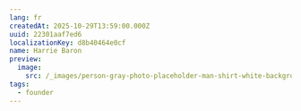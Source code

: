 ```yaml
---
lang: fr
createdAt: 2025-10-29T13:59:00.000Z
uuid: 22301aaf7ed6
localizationKey: d8b40464e0cf
name: Harrie Baron
preview:
  image:
    src: /_images/person-gray-photo-placeholder-man-shirt-white-background-person-gray-photo-placeholder-man-132818487.webp
tags:
  - founder
---
```


